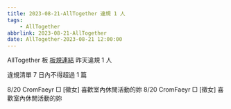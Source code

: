 ```yaml
---
title: 2023-08-21-AllTogether 違規 1 人
tags:
    - AllTogether
abbrlink: 2023-08-21-AllTogether
date: AllTogether-2023-08-21 12:00:00
---
```

AllTogether 板 [板規連結](https://www.ptt.cc/bbs/AllTogether/M.1643211430.A.5FB.html)
昨天違規 1 人
<!-- more -->

違規清單
7 日內不得超過 1 篇

8/20 CromFaeyr □ [徵女] 喜歡室內休閒活動的妳
8/20 CromFaeyr □ [徵女] 喜歡室內休閒活動的妳